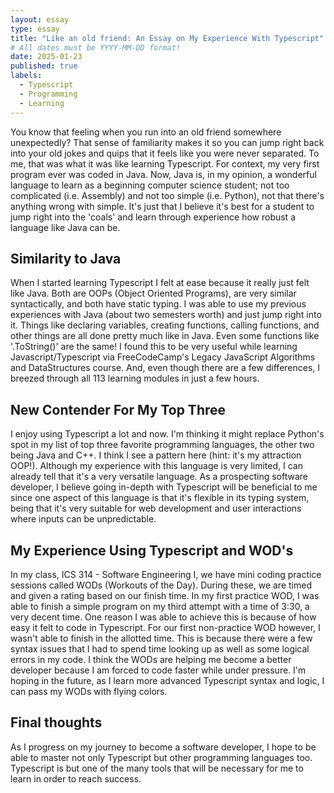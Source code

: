 ```yaml
---
layout: essay
type: essay
title: "Like an old friend: An Essay on My Experience With Typescript"
# All dates must be YYYY-MM-DD format!
date: 2025-01-23
published: true
labels:
  - Typescript
  - Programming
  - Learning
---
```


  You know that feeling when you run into an old friend somewhere unexpectedly? That sense of familiarity makes it so you can jump right back into your old jokes and quips that it feels like you were never separated. To me, that was what it was like learning Typescript.
For context, my very first program ever was coded in Java. Now, Java is, in my opinion, a wonderful language to learn as a beginning computer science student; not too complicated (i.e. Assembly) and not too simple (i.e. Python), not that there's anything wrong with simple. 
It's just that I believe it's best for a student to jump right into the 'coals' and learn through experience how robust a language like Java can be.

## Similarity to Java
When I started learning Typescript I felt at ease because it really just felt like Java. Both are OOPs (Object Oriented Programs), are very similar syntactically, and both have static typing. I was able to use my previous experiences with Java (about two semesters worth) and just 
jump right into it. Things like declaring variables, creating functions, calling functions, and other things are all done pretty much like in Java. Even some functions like '.ToString()' are the same! I found this to be very useful while learning Javascript/Typescript via 
FreeCodeCamp's Legacy JavaScript Algorithms and DataStructures course. And, even though there are a few differences, I breezed through all 113 learning modules in just a few hours.

## New Contender For My Top Three
I enjoy using Typescript a lot and now. I'm thinking it might replace Python's spot in my list of top three favorite programming languages, the other two being Java and C++. I think I see a pattern here (hint: it's my attraction OOP!). Although my experience with this language is very limited,
I can already tell that it's a very versatile language. As a prospecting software developer, I believe going in-depth with Typescript will be beneficial to me since one aspect of this language is that it's flexible in its typing system, being that it's very suitable for web development and user 
interactions where inputs can be unpredictable.

## My Experience Using Typescript and WOD's
In my class, ICS 314 - Software Engineering I, we have mini coding practice sessions called WODs (Workouts of the Day). During these, we are timed and given a rating based on our finish time. In my first practice WOD, I was able to finish a simple program on my third attempt with a time of 3:30, a very decent time.
One reason I was able to achieve this is because of how easy it felt to code in Typescript. For our first non-practice WOD however, I wasn't able to finish in the allotted time. This is because there were a few syntax issues that I had to spend time looking up as well as some logical errors in my code. I 
think the WODs are helping me become a better developer because I am forced to code faster while under pressure. I'm hoping in the future, as I learn more advanced Typescript syntax and logic, I can pass my WODs with flying colors.

## Final thoughts
As I progress on my journey to become a software developer, I hope to be able to master not only Typescript but other programming languages too. Typescript is but one of the many tools that will be necessary for me to learn in order to reach success.



